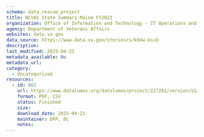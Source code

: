 ```yaml
---
schema: data_rescue_project 
title: NCVAS State Summary Maine FY2023
organization: Office of Information and Technology - IT Operations and Services (ITOPS)
agency: Department of Veterans Affairs
websites: data.va.gov
data_source: https://www.data.va.gov/stories/s/k94w-kssb
description: 
last_modified: 2025-04-23
metadata_available: No
metadata_url: 
category:
  - Uncategorized
resources:
  - id: 862
    url: https://www.datalumos.org/datalumos/project/227291/version/V1/view
    format: PDF, CSV
    status: Finished
    size: 
    download_date: 2025-04-21
    maintainer: DRP, DL
    notes: 
---
```

